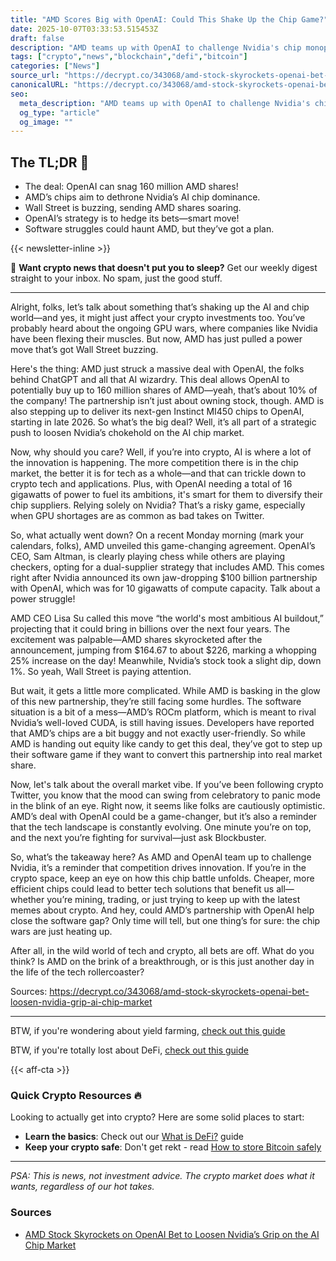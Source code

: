 ```yaml
---
title: "AMD Scores Big with OpenAI: Could This Shake Up the Chip Game?"
date: 2025-10-07T03:33:53.515453Z
draft: false
description: "AMD teams up with OpenAI to challenge Nvidia's chip monopoly. What does this mean for crypto and AI industries? Let’s break it down."
tags: ["crypto","news","blockchain","defi","bitcoin"]
categories: ["News"]
source_url: "https://decrypt.co/343068/amd-stock-skyrockets-openai-bet-loosen-nvidia-grip-ai-chip-market"
canonicalURL: "https://decrypt.co/343068/amd-stock-skyrockets-openai-bet-loosen-nvidia-grip-ai-chip-market"
seo:
  meta_description: "AMD teams up with OpenAI to challenge Nvidia's chip monopoly. What does this mean for crypto and AI industries? Let’s break it down."
  og_type: "article"
  og_image: ""
---
```


## The TL;DR 📝

- The deal: OpenAI can snag 160 million AMD shares!
- AMD’s chips aim to dethrone Nvidia’s AI chip dominance.
- Wall Street is buzzing, sending AMD shares soaring.
- OpenAI’s strategy is to hedge its bets—smart move!
- Software struggles could haunt AMD, but they’ve got a plan.

{{< newsletter-inline >}}

📧 **Want crypto news that doesn't put you to sleep?** Get our weekly digest straight to your inbox. No spam, just the good stuff.

---

Alright, folks, let’s talk about something that’s shaking up the AI and chip world—and yes, it might just affect your crypto investments too. You’ve probably heard about the ongoing GPU wars, where companies like Nvidia have been flexing their muscles. But now, AMD has just pulled a power move that’s got Wall Street buzzing.

Here's the thing: AMD just struck a massive deal with OpenAI, the folks behind ChatGPT and all that AI wizardry. This deal allows OpenAI to potentially buy up to 160 million shares of AMD—yeah, that’s about 10% of the company! The partnership isn’t just about owning stock, though. AMD is also stepping up to deliver its next-gen Instinct MI450 chips to OpenAI, starting in late 2026. So what’s the big deal? Well, it’s all part of a strategic push to loosen Nvidia’s chokehold on the AI chip market.

Now, why should you care? Well, if you’re into crypto, AI is where a lot of the innovation is happening. The more competition there is in the chip market, the better it is for tech as a whole—and that can trickle down to crypto tech and applications. Plus, with OpenAI needing a total of 16 gigawatts of power to fuel its ambitions, it's smart for them to diversify their chip suppliers. Relying solely on Nvidia? That’s a risky game, especially when GPU shortages are as common as bad takes on Twitter.

So, what actually went down? On a recent Monday morning (mark your calendars, folks), AMD unveiled this game-changing agreement. OpenAI’s CEO, Sam Altman, is clearly playing chess while others are playing checkers, opting for a dual-supplier strategy that includes AMD. This comes right after Nvidia announced its own jaw-dropping $100 billion partnership with OpenAI, which was for 10 gigawatts of compute capacity. Talk about a power struggle!

AMD CEO Lisa Su called this move “the world's most ambitious AI buildout,” projecting that it could bring in billions over the next four years. The excitement was palpable—AMD shares skyrocketed after the announcement, jumping from $164.67 to about $226, marking a whopping 25% increase on the day! Meanwhile, Nvidia’s stock took a slight dip, down 1%. So yeah, Wall Street is paying attention.

But wait, it gets a little more complicated. While AMD is basking in the glow of this new partnership, they’re still facing some hurdles. The software situation is a bit of a mess—AMD’s ROCm platform, which is meant to rival Nvidia’s well-loved CUDA, is still having issues. Developers have reported that AMD’s chips are a bit buggy and not exactly user-friendly. So while AMD is handing out equity like candy to get this deal, they’ve got to step up their software game if they want to convert this partnership into real market share.

Now, let's talk about the overall market vibe. If you’ve been following crypto Twitter, you know that the mood can swing from celebratory to panic mode in the blink of an eye. Right now, it seems like folks are cautiously optimistic. AMD’s deal with OpenAI could be a game-changer, but it’s also a reminder that the tech landscape is constantly evolving. One minute you’re on top, and the next you’re fighting for survival—just ask Blockbuster.

So, what’s the takeaway here? As AMD and OpenAI team up to challenge Nvidia, it’s a reminder that competition drives innovation. If you’re in the crypto space, keep an eye on how this chip battle unfolds. Cheaper, more efficient chips could lead to better tech solutions that benefit us all—whether you’re mining, trading, or just trying to keep up with the latest memes about crypto. And hey, could AMD’s partnership with OpenAI help close the software gap? Only time will tell, but one thing’s for sure: the chip wars are just heating up.

After all, in the wild world of tech and crypto, all bets are off. What do you think? Is AMD on the brink of a breakthrough, or is this just another day in the life of the tech rollercoaster? 

Sources:
https://decrypt.co/343068/amd-stock-skyrockets-openai-bet-loosen-nvidia-grip-ai-chip-market

---

BTW, if you're wondering about yield farming, [check out this guide](/pages/yield-farming-explained/)

BTW, if you're totally lost about DeFi, [check out this guide](/pages/what-is-defi/)

{{< aff-cta >}}

### Quick Crypto Resources 🔥

Looking to actually get into crypto? Here are some solid places to start:
- **Learn the basics**: Check out our [What is DeFi?](/pages/what-is-defi/) guide
- **Keep your crypto safe**: Don't get rekt - read [How to store Bitcoin safely](/pages/how-to-store-bitcoin-safely/)


---

_PSA: This is news, not investment advice. The crypto market does what it wants, regardless of our hot takes._

### Sources
- [AMD Stock Skyrockets on OpenAI Bet to Loosen Nvidia’s Grip on the AI Chip Market](https://decrypt.co/343068/amd-stock-skyrockets-openai-bet-loosen-nvidia-grip-ai-chip-market)

